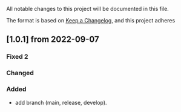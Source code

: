 All notable changes to this project will be documented in this file.

The format is based on [Keep a Changelog](https://keepachangelog.com/en/1.0.0/), and this project adheres

## [1.0.1] from 2022-09-07

### Fixed 2

### Changed

### Added
- add branch (main, release, develop).
